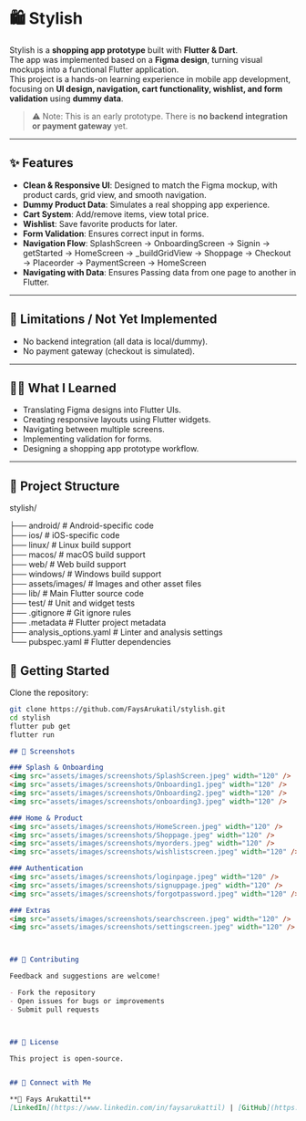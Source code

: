 # 🛍️ Stylish

Stylish is a **shopping app prototype** built with **Flutter & Dart**.  
The app was implemented based on a **Figma design**, turning visual mockups into a functional Flutter application.  
This project is a hands-on learning experience in mobile app development, focusing on **UI design, navigation, cart functionality, wishlist, and form validation** using **dummy data**.  

> ⚠️ Note: This is an early prototype. There is **no backend integration or payment gateway** yet.

---

## ✨ Features

- **Clean & Responsive UI**: Designed to match the Figma mockup, with product cards, grid view, and smooth navigation.  
- **Dummy Product Data**: Simulates a real shopping app experience.  
- **Cart System**: Add/remove items, view total price.  
- **Wishlist**: Save favorite products for later.  
- **Form Validation**: Ensures correct input in forms.  
- **Navigation Flow**: SplashScreen → OnboardingScreen → Signin → getStarted → HomeScreen → _buildGridView → Shoppage → Checkout → Placeorder → PaymentScreen → HomeScreen
-  **Navigating with Data**: Ensures Passing data from one page to another in Flutter.  


---

## 🚫 Limitations / Not Yet Implemented

- No backend integration (all data is local/dummy).  
- No payment gateway (checkout is simulated).  

---

## 🧑‍💻 What I Learned

- Translating Figma designs into Flutter UIs.  
- Creating responsive layouts using Flutter widgets.  
- Navigating between multiple screens.  
- Implementing validation for forms.  
- Designing a shopping app prototype workflow.  

---

## 📂 Project Structure
stylish/

├── android/              # Android-specific code  
├── ios/                  # iOS-specific code  
├── linux/                # Linux build support  
├── macos/                # macOS build support  
├── web/                  # Web build support  
├── windows/              # Windows build support  
├── assets/images/        # Images and other asset files  
├── lib/                  # Main Flutter source code  
├── test/                 # Unit and widget tests  
├── .gitignore            # Git ignore rules  
├── .metadata             # Flutter project metadata  
├── analysis_options.yaml # Linter and analysis settings  
└── pubspec.yaml          # Flutter dependencies  

 
 ## 🚀 Getting Started

Clone the repository:
```bash
git clone https://github.com/FaysArukatil/stylish.git
cd stylish
flutter pub get
flutter run
```
```markdown
## 📸 Screenshots

### Splash & Onboarding
<img src="assets/images/screenshots/SplashScreen.jpeg" width="120" /> 
<img src="assets/images/screenshots/Onboarding1.jpeg" width="120" /> 
<img src="assets/images/screenshots/Onboarding2.jpeg" width="120" /> 
<img src="assets/images/screenshots/onboarding3.jpeg" width="120" />

### Home & Product
<img src="assets/images/screenshots/HomeScreen.jpeg" width="120" /> 
<img src="assets/images/screenshots/Shoppage.jpeg" width="120" /> 
<img src="assets/images/screenshots/myorders.jpeg" width="120" /> 
<img src="assets/images/screenshots/wishlistscreen.jpeg" width="120" />

### Authentication
<img src="assets/images/screenshots/loginpage.jpeg" width="120" /> 
<img src="assets/images/screenshots/signuppage.jpeg" width="120" /> 
<img src="assets/images/screenshots/forgotpassword.jpeg" width="120" />

### Extras
<img src="assets/images/screenshots/searchscreen.jpeg" width="120" /> 
<img src="assets/images/screenshots/settingscreen.jpeg" width="120" />



## 🤝 Contributing

Feedback and suggestions are welcome!  

- Fork the repository  
- Open issues for bugs or improvements  
- Submit pull requests



## 📜 License

This project is open-source.


## 🔗 Connect with Me

**👤 Fays Arukattil**  
[LinkedIn](https://www.linkedin.com/in/faysarukattil) | [GitHub](https://github.com/FaysArukattil)



